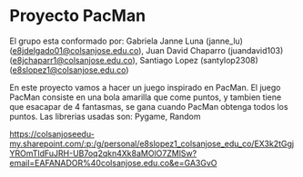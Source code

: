 # Proyecto PacMan

El grupo esta conformado por: 
Gabriela Janne Luna (janne_lu)(e8jdelgado01@colsanjose.edu.co), 
Juan David Chaparro (juandavid103)(e8jchaparr1@colsanjose.edu.co), 
Santiago Lopez (santylop2308)(e8slopez1@colsanjose.edu.co)

En este proyecto vamos a hacer un juego inspirado en PacMan.
El juego PacMan consiste en una bola amarilla que come puntos, 
y tambien tiene que esacapar de 4 fantasmas, se gana cuando PacMan obtenga todos los puntos.
Las librerias usadas son: Pygame, Random

https://colsanjoseedu-my.sharepoint.com/:p:/g/personal/e8slopez1_colsanjose_edu_co/EX3k2tGgjYROmTldFuJRH-UB7oq2qkn4Xk8aMOlO7ZMlSw?email=EAFANADOR%40colsanjose.edu.co&e=GA3GvO